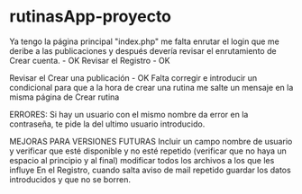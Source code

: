 # rutinasApp-proyecto
Ya tengo la página principal "index.php" me falta enrutar el login que me deribe a las publicaciones y después devería revisar el enrutamiento de Crear cuenta. - OK
Revisar el Registro - OK

Revisar el Crear una publicación - OK
Falta corregir e introducir un condicional para que a la hora de crear una rutina me salte un mensaje en la misma página de Crear rutina

ERRORES:
Si hay un usuario con el mismo nombre da error en la contraseña, te pide la del ultimo usuario introducido.

MEJORAS PARA VERSIONES FUTURAS
Incluir un campo nombre de usuario y verificar que esté disponible y no esté repetido (verificar que no haya un espacio al principio y al final) modificar todos los archivos a los que les influye
En el Registro, cuando salta aviso de mail repetido guardar los datos introducidos y que no se borren.

